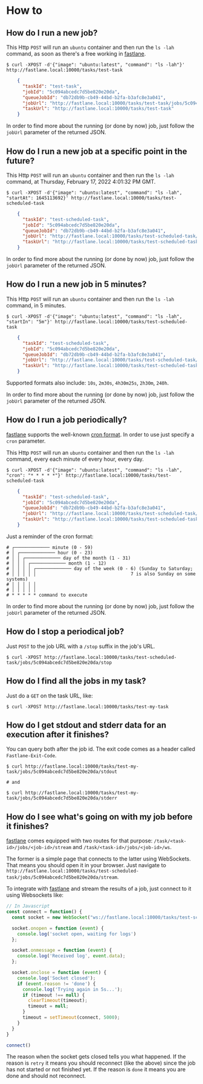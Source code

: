# How to

## How do I run a new job?

This Http `POST` will run an `ubuntu` container and then run the `ls -lah` command, as soon as there's a free working in [fastlane](https://github.com/fastlane).

    $ curl -XPOST -d'{"image": "ubuntu:latest", "command": "ls -lah"}' http://fastlane.local:10000/tasks/test-task

```json
    {
      "taskId": "test-task",
      "jobId": "5c094abcedc7d5be820e20da",
      "queueJobId": "db72db9b-cb49-44bd-b2fa-b3afc8e3a041",
      "jobUrl": "http://fastlane.local:10000/tasks/test-task/jobs/5c094abcedc7d5be820e20da",
      "taskUrl": "http://fastlane.local:10000/tasks/test-task"
    }
```

In order to find more about the running (or done by now) job, just follow the `jobUrl` parameter of the returned JSON.

## How do I run a new job at a specific point in the future?

This Http `POST` will run an `ubuntu` container and then run the `ls -lah` command, at Thursday, February 17, 2022 4:01:32 PM GMT.

    $ curl -XPOST -d'{"image": "ubuntu:latest", "command": "ls -lah", "startAt": 1645113692}' http://fastlane.local:10000/tasks/test-scheduled-task

```json
    {
      "taskId": "test-scheduled-task",
      "jobId": "5c094abcedc7d5be820e20da",
      "queueJobId": "db72db9b-cb49-44bd-b2fa-b3afc8e3a041",
      "jobUrl": "http://fastlane.local:10000/tasks/test-scheduled-task/jobs/5c094abcedc7d5be820e20da",
      "taskUrl": "http://fastlane.local:10000/tasks/test-scheduled-task"
    }
```

In order to find more about the running (or done by now) job, just follow the `jobUrl` parameter of the returned JSON.

## How do I run a new job in 5 minutes?

This Http `POST` will run an `ubuntu` container and then run the `ls -lah` command, in 5 minutes.

    $ curl -XPOST -d'{"image": "ubuntu:latest", "command": "ls -lah", "startIn": "5m"}' http://fastlane.local:10000/tasks/test-scheduled-task

```json
    {
      "taskId": "test-scheduled-task",
      "jobId": "5c094abcedc7d5be820e20da",
      "queueJobId": "db72db9b-cb49-44bd-b2fa-b3afc8e3a041",
      "jobUrl": "http://fastlane.local:10000/tasks/test-scheduled-task/jobs/5c094abcedc7d5be820e20da",
      "taskUrl": "http://fastlane.local:10000/tasks/test-scheduled-task"
    }
```

Supported formats also include: `10s`, `2m30s`, `4h30m25s`, `2h30m`, `240h`.

In order to find more about the running (or done by now) job, just follow the `jobUrl` parameter of the returned JSON.

## How do I run a job periodically?

[fastlane](https://github.com/fastlane) supports the well-known [cron format](https://en.wikipedia.org/wiki/Cron). In order to use just specify a `cron` parameter.

This Http `POST` will run an `ubuntu` container and then run the `ls -lah` command, every each minute of every hour, every day.

    $ curl -XPOST -d'{"image": "ubuntu:latest", "command": "ls -lah", "cron": "* * * * *"}' http://fastlane.local:10000/tasks/test-scheduled-task

```json
    {
      "taskId": "test-scheduled-task",
      "jobId": "5c094abcedc7d5be820e20da",
      "queueJobId": "db72db9b-cb49-44bd-b2fa-b3afc8e3a041",
      "jobUrl": "http://fastlane.local:10000/tasks/test-scheduled-task/jobs/5c094abcedc7d5be820e20da",
      "taskUrl": "http://fastlane.local:10000/tasks/test-scheduled-task"
    }
```

Just a reminder of the cron format:

    # ┌───────────── minute (0 - 59)
    # │ ┌───────────── hour (0 - 23)
    # │ │ ┌───────────── day of the month (1 - 31)
    # │ │ │ ┌───────────── month (1 - 12)
    # │ │ │ │ ┌───────────── day of the week (0 - 6) (Sunday to Saturday;
    # │ │ │ │ │                                   7 is also Sunday on some systems)
    # │ │ │ │ │
    # │ │ │ │ │
    # * * * * * command to execute

In order to find more about the running (or done by now) job, just follow the `jobUrl` parameter of the returned JSON.

## How do I stop a periodical job?

Just `POST` to the job URL with a `/stop` suffix in the job's URL.

    $ curl -XPOST http://fastlane.local:10000/tasks/test-scheduled-task/jobs/5c094abcedc7d5be820e20da/stop

## How do I find all the jobs in my task?

Just do a `GET` on the task URL, like:

    $ curl -XPOST http://fastlane.local:10000/tasks/test-my-task

## How do I get stdout and stderr data for an execution after it finishes?

You can query both after the job id. The exit code comes as a header called `Fastlane-Exit-Code`.

    $ curl http://fastlane.local:10000/tasks/test-my-task/jobs/5c094abcedc7d5be820e20da/stdout

    # and

    $ curl http://fastlane.local:10000/tasks/test-my-task/jobs/5c094abcedc7d5be820e20da/stderr

## How do I see what's going on with my job before it finishes?

[fastlane](https://github.com/fastlane) comes equipped with two routes for that purpose: `/task/<task-id>/jobs/<job-id>/stream` and `/task/<task-id>/jobs/<job-id>/ws`.

The former is a simple page that connects to the latter using WebSockets. That means you should open it in your browser. Just navigate to `http://fastlane.local:10000/tasks/test-scheduled-task/jobs/5c094abcedc7d5be820e20da/stream`.

To integrate with [fastlane](https://github.com/fastlane) and stream the results of a job, just connect to it using Websockets like:

```javascript
// In Javascript
const connect = function() {
  const socket = new WebSocket("ws://fastlane.local:10000/tasks/test-scheduled-task/jobs/5c094abcedc7d5be820e20da/ws");

  socket.onopen = function (event) {
    console.log('socket open, waiting for logs')
  };

  socket.onmessage = function (event) {
    console.log('Received log', event.data);
  };

  socket.onclose = function (event) {
    console.log('Socket closed');
    if (event.reason != 'done') {
      console.log('Trying again in 5s...');
      if (timeout !== null) {
        clearTimeout(timeout);
        timeout = null;
      }
      timeout = setTimeout(connect, 5000);
    }
  }
}

connect()
```

The reason when the socket gets closed tells you what happened. If the reason is `retry` it means you should reconnect (like the above) since the job has not started or not finished yet. If the reason is `done` it means you are done and should not reconnect.
